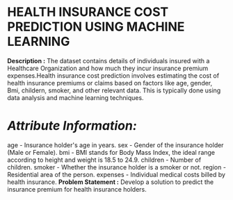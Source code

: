 # HEALTH INSURANCE COST PREDICTION USING MACHINE LEARNING
__Description :__
The dataset contains details of individuals insured with a Healthcare Organization and how much they incur insurance premium expenses.Health insurance cost prediction involves estimating the cost of health insurance premiums or claims based on factors like age, gender, Bmi, childern, smoker, and other relevant data. This is typically done using data analysis and machine learning techniques.
# _Attribute Information:_
age - Insurance holder's age in years.
sex - Gender of the insurance holder (Male or Female).
bmi - BMI stands for Body Mass Index, the ideal range according to height and weight is 18.5 to 24.9.
children - Number of children.
smoker - Whether the insurance holder is a smoker or not.
region - Residential area of the person.
expenses - Individual medical costs billed by health insurance.
__Problem Statement :__
Develop a solution to predict the insurance premium for health insurance holders.
